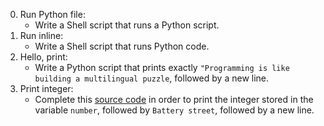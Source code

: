 0. Run Python file:
	- Write a Shell script that runs a Python script.
1. Run inline:
	- Write a Shell script that runs Python code.
2. Hello, print:
	- Write a Python script that prints exactly `"Programming is like building a multilingual puzzle`, followed by a new line.
3. Print integer:
	- Complete this [source code](https://github.com/alx-tools/0x00.py/blob/master/3-print_number.py) in order to print the integer stored in the variable `number`, followed by `Battery street`, followed by a new line.
